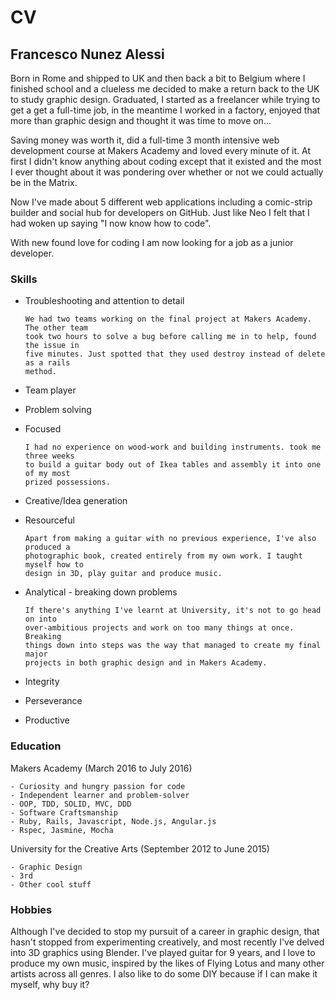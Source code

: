 # CV
## Francesco Nunez Alessi
Born in Rome and shipped to UK and then back a bit to Belgium where I finished
school and a clueless me decided to make a return back to the UK to study graphic
design. Graduated, I started as a freelancer while trying to get a get a
full-time job, in the meantime I worked in a factory, enjoyed that more than
graphic design and thought it was time to move on...

Saving money was worth it, did a full-time 3 month intensive web development
course at Makers Academy and loved every minute of it. At first I didn't know
anything about coding except that it existed and the most I ever thought about
it was pondering over whether or not we could actually be in the Matrix.

Now I've made about 5 different web applications including a comic-strip builder
and social hub for developers on GitHub. Just like Neo I felt that I had woken
up saying "I now know how to code".

With new found love for coding I am now looking for a job as a junior developer.

### Skills
- Troubleshooting and attention to detail

      We had two teams working on the final project at Makers Academy. The other team
      took two hours to solve a bug before calling me in to help, found the issue in
      five minutes. Just spotted that they used destroy instead of delete as a rails
      method.
- Team player

- Problem solving

- Focused

      I had no experience on wood-work and building instruments. took me three weeks
      to build a guitar body out of Ikea tables and assembly it into one of my most
      prized possessions.

- Creative/Idea generation

- Resourceful

      Apart from making a guitar with no previous experience, I've also produced a
      photographic book, created entirely from my own work. I taught myself how to
      design in 3D, play guitar and produce music.
- Analytical - breaking down problems

      If there's anything I've learnt at University, it's not to go head on into
      over-ambitious projects and work on too many things at once. Breaking
      things down into steps was the way that managed to create my final major
      projects in both graphic design and in Makers Academy.
- Integrity

- Perseverance

- Productive

### Education

Makers Academy (March 2016 to July 2016)

    - Curiosity and hungry passion for code
    - Independent learner and problem-solver
    - OOP, TDD, SOLID, MVC, DDD
    - Software Craftsmanship
    - Ruby, Rails, Javascript, Node.js, Angular.js
    - Rspec, Jasmine, Mocha

University for the Creative Arts (September 2012 to June 2015)

    - Graphic Design
    - 3rd
    - Other cool stuff

### Hobbies

Although I've decided to stop my pursuit of a career in graphic design, that
hasn't stopped from experimenting creatively, and most recently I've delved into
3D graphics using Blender. I've played guitar for 9 years, and I love to produce
my own music, inspired by the likes of Flying Lotus and many other artists across
all genres. I also like to do some DIY because if I can make it myself, why buy
it?  
